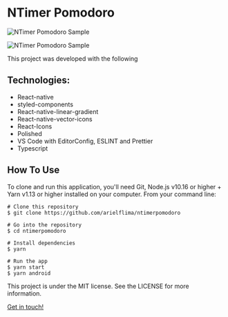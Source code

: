 # NTimer Pomodoro

![NTimer Pomodoro Sample](https://user-images.githubusercontent.com/43911808/105248022-7861fc00-5b54-11eb-93ec-12a7af8da2ea.png)

![NTimer Pomodoro Sample](https://user-images.githubusercontent.com/43911808/105248033-7c8e1980-5b54-11eb-8c54-ec4ad2eedeba.png)

This project was developed with the following
## Technologies:

- React-native
- styled-components
- React-native-linear-gradient
- React-native-vector-icons
- React-Icons
- Polished
- VS Code with EditorConfig, ESLINT and Prettier
- Typescript

## How To Use
To clone and run this application, you'll need Git, Node.js v10.16 or higher + Yarn v1.13 or higher installed on your computer. From your command line:
```
# Clone this repository
$ git clone https://github.com/arielflima/ntimerpomodoro

# Go into the repository
$ cd ntimerpomodoro

# Install dependencies
$ yarn

# Run the app
$ yarn start
$ yarn android
```

This project is under the MIT license. See the LICENSE for more information.

[Get in touch!](https://www.linkedin.com/in/ariel-vaz-de-lima-filho-28a777186/)
